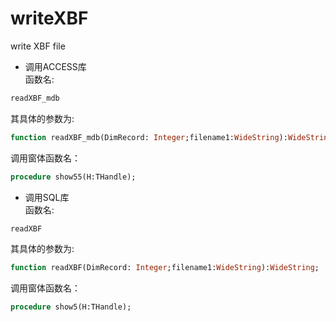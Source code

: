 # writeXBF
write XBF file


- 调用ACCESS库    
函数名:
```pascal
readXBF_mdb
```
其具体的参数为:
```pascal
function readXBF_mdb(DimRecord: Integer;filename1:WideString):WideString;
```
调用窗体函数名：
```pascal
procedure show55(H:THandle);
```

- 调用SQL库    
函数名:
```pascal
readXBF
```
其具体的参数为:
```pascal
function readXBF(DimRecord: Integer;filename1:WideString):WideString;
```
调用窗体函数名：
```pascal
procedure show5(H:THandle);
```
